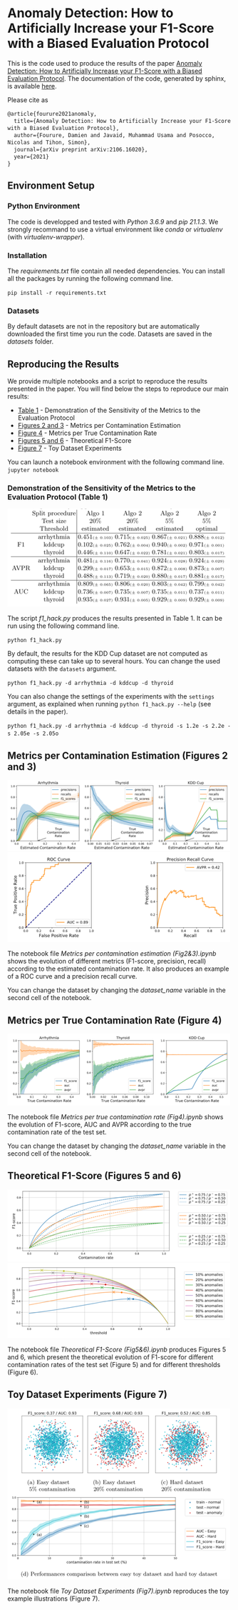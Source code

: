 # Anomaly Detection: How to Artificially Increase your F1-Score with a Biased Evaluation Protocol

This is the code used to produce the results of the paper
[Anomaly Detection: How to Artificially Increase your F1-Score
with a Biased Evaluation Protocol](https://arxiv.org/abs/2106.16020).
The documentation of the code, generated by sphinx, is available
[here](https://euranova.github.io/F1-Score-is-Biased/html/index).

Please cite as 
```
@article{fourure2021anomaly,
  title={Anomaly Detection: How to Artificially Increase your F1-Score with a Biased Evaluation Protocol},
  author={Fourure, Damien and Javaid, Muhammad Usama and Posocco, Nicolas and Tihon, Simon},
  journal={arXiv preprint arXiv:2106.16020},
  year={2021}
}
```

## Environment Setup

### Python Environment

The code is developped and tested with *Python 3.6.9* and *pip 21.1.3*.
We strongly recommand to use a virtual environment like *conda* or *virtualenv* (with *virtualenv-wrapper*). 

### Installation

The *requirements.txt* file contain all needed dependencies.
You can install all the packages by running the following command line.

`pip install -r requirements.txt`

### Datasets

By default datasets are not in the repository but are automatically downloaded the first time you run the code. Datasets are saved in the *datasets* folder.

## Reproducing the Results

We provide multiple notebooks and a script to reproduce the results presented in the paper.
You will find below the steps to reproduce our main results:

* [Table 1](#demonstration-of-the-sensitivity-of-the-metrics-to-the-evaluation-protocol-table-1) - Demonstration of the Sensitivity of the Metrics to the Evaluation Protocol
* [Figures 2 and 3](#metrics-per-contamination-estimation-figures-2-and-3) - Metrics per Contamination Estimation
* [Figure 4](#metrics-per-true-contamination-rate-figure-4)  - Metrics per True Contamination Rate
* [Figures 5 and 6](#theoretical-f1-score-figures-5-and-6) - Theoretical F1-Score
* [Figure 7](#toy-dataset-experiments-figure-7) - Toy Dataset Experiments

You can launch a notebook environment with the following command line.
`jupyter notebook`


### Demonstration of the Sensitivity of the Metrics to the Evaluation Protocol (Table 1)

![Table 1](./imgs/Table1.png)

The script *f1_hack.py* produces the results presented in Table 1.
It can be run using the following command line.

`python f1_hack.py`

By default, the results for the KDD Cup dataset are not computed as computing these can take up to several hours.
You can change the used datasets with the `datasets` argument.

`python f1_hack.py -d arrhythmia -d kddcup -d thyroid`

You can also change the settings of the experiments with the `settings` argument,
as explained when running
`python f1_hack.py --help`
(see details in the paper).

`python f1_hack.py -d arrhythmia -d kddcup -d thyroid -s 1.2e -s 2.2e -s 2.05e -s 2.05o`

## Metrics per Contamination Estimation (Figures 2 and 3)

![Figure 2](./imgs/Figure2.png)
![Figure 3](./imgs/Figure3.png)

The notebook file *Metrics per contamination estimation (Fig2&3).ipynb* shows the evolution of different metrics (F1-score, precision, recall) according to the estimated contamination rate.
It also produces an example of a ROC curve and a precision recall curve.

You can change the dataset by changing the *dataset_name* variable in the second cell of the notebook.

## Metrics per True Contamination Rate (Figure 4)

![Figure 4](./imgs/Figure4.png)

The notebook file *Metrics per true contamination rate (Fig4).ipynb* shows the evolution of F1-score, AUC and AVPR according to the true contamination rate of the test set.

You can change the dataset by changing the *dataset_name* variable in the second cell of the notebook.


## Theoretical F1-Score (Figures 5 and 6)

![Figure 5](./imgs/Figure5.png)
![Figure 6](./imgs/Figure6.png)

The notebook file *Theoretical F1-Score (Fig5&6).ipynb* produces Figures 5 and 6, which present the theoretical evolution of F1-score for different contamination rates of the test set (Figure 5) and for different thresholds (Figure 6).

## Toy Dataset Experiments (Figure 7)

![Figure 7](./imgs/Figure7.png)

The notebook file *Toy Dataset Experiments (Fig7).ipynb* reproduces the toy example illustrations (Figure 7).
